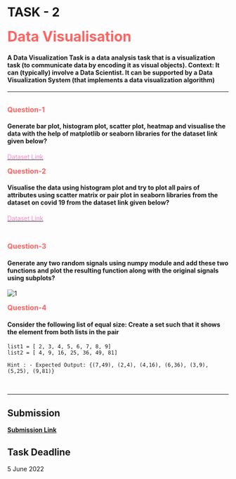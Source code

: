 # TASK - 2

<b><span style="color: #FF6363; font-size: 2rem;">Data Visualisation</b>

#### A Data Visualization Task is a data analysis task that is a visualization task (to communicate data by encoding it as visual objects). Context: It can (typically) involve a Data Scientist. It can be supported by a Data Visualization System (that implements a data visualization algorithm)

<hr>

##

**<span style="color: #FF6363; font-size: 1rem;">Question-1</span>**

#### Generate bar plot, histogram plot, scatter plot, heatmap and visualise the data with the help of matplotlib or seaborn libraries for the dataset link given below?

[<span style="color: #FE83C6"> Dataset  Link </span>](https://www.kaggle.com/datasets/rohanrao/nifty50-stock-market-data)
<br>

**<span style="color: #FF6363; font-size: 1rem;">Question-2</span>**

#### Visualise the data using histogram plot and try to plot all pairs of attributes using scatter matrix or pair plot in seaborn libraries from the dataset on covid 19 from the dataset link given below?

[<span style="color: #FE83C6"> Dataset  Link </span>](https://www.kaggle.com/datasets/imdevskp/corona-virus-report)

<br>

**<span style="color: #FF6363; font-size: 1rem;">Question-3</span>**

#### Generate any two random signals using numpy module and add these two functions and plot the resulting function along with the original signals using subplots?

![1](https://user-images.githubusercontent.com/75231800/168860844-070f3828-f05c-40be-9d26-94e3153afcef.png)

**<span style="color: #FF6363; font-size: 1rem;">Question-4</span>**

#### Consider the following list of equal size: Create a set such that it shows the element from both lists in the pair

```
list1 = [ 2, 3, 4, 5, 6, 7, 8, 9]
list2 = [ 4, 9, 16, 25, 36, 49, 81]
```

```
Hint : - Expected Output: {(7,49), (2,4), (4,16), (6,36), (3,9), (5,25), (9,81)}
```

<br>
<hr>

## Submission

<span style="color: #ECB390; font-weight: bold;">[Submission Link](https://forms.gle/kmxJtjkPecpHszah9)</span>
  
## Task Deadline 
  5 June 2022 
